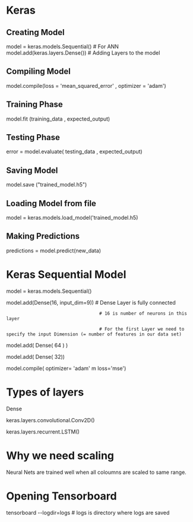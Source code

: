 # Keras 

## Creating Model 

model = keras.models.Sequential() # For ANN
model.add(keras.layers.Dense())   # Adding Layers to the model

## Compiling Model 
model.compile(loss = 'mean_squared_error' , optimizer = 'adam')

## Training Phase
model.fit (training_data , expected_output)

## Testing Phase
error = model.evaluate( testing_data , expected_output)

## Saving Model 
model.save ("trained_model.h5")

## Loading Model from file
model = keras.models.load_model('trained_model.h5)

## Making Predictions
predictions = model.predict(new_data)


# Keras Sequential Model

model = keras.models.Sequential()

model.add(Dense(16, input_dim=9)) # Dense Layer is fully connected 

                                       # 16 is number of neurons in this layer

                                       # For the first Layer we need to specify the input Dimension (= number of features in our data set)

model.add( Dense( 64 ) )

model.add( Dense( 32))

model.compile( optimizer= 'adam' m loss='mse')


# Types of layers
Dense

keras.layers.convolutional.Conv2D()

keras.layers.recurrent.LSTM()

# Why we need scaling
Neural Nets are trained well when all coloumns are scaled to same range.

# Opening Tensorboard
tensorboard --logdir=logs   # logs is directory where logs are saved



